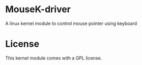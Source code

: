 MouseK-driver
=========

A linux kernel module to control mouse pointer using keyboard

License
=======

This kernel module comes with a GPL license.
